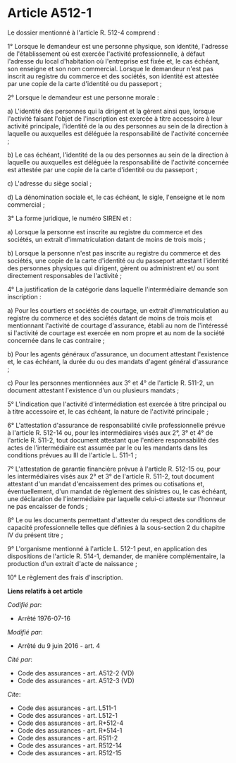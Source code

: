 # Article A512-1

Le dossier mentionné à l'article R. 512-4 comprend : 

1° Lorsque le demandeur est une personne physique, son identité, l'adresse de l'établissement où est exercée l'activité
professionnelle, à défaut l'adresse du local d'habitation où l'entreprise est fixée et, le cas échéant, son enseigne et son
nom commercial. Lorsque le demandeur n'est pas inscrit au registre du commerce et des sociétés, son identité est attestée par
une copie de la carte d'identité ou du passeport ; 

2° Lorsque le demandeur est une personne morale : 

a) L'identité des personnes qui la dirigent et la gèrent ainsi que, lorsque l'activité faisant l'objet de l'inscription est
exercée à titre accessoire à leur activité principale, l'identité de la ou des personnes au sein de la direction à laquelle
ou auxquelles est déléguée la responsabilité de l'activité concernée ; 

b) Le cas échéant, l'identité de la ou des personnes au sein de la direction à laquelle ou auxquelles est déléguée la
responsabilité de l'activité concernée est attestée par une copie de la carte d'identité ou du passeport ; 

c) L'adresse du siège social ; 

d) La dénomination sociale et, le cas échéant, le sigle, l'enseigne et le nom commercial ; 

3° La forme juridique, le numéro SIREN et : 

a) Lorsque la personne est inscrite au registre du commerce et des sociétés, un extrait d'immatriculation datant de moins de
trois mois ; 

b) Lorsque la personne n'est pas inscrite au registre du commerce et des sociétés, une copie de la carte d'identité ou du
passeport attestant l'identité des personnes physiques qui dirigent, gèrent ou administrent et/ ou sont directement
responsables de l'activité ; 

4° La justification de la catégorie dans laquelle l'intermédiaire demande son inscription : 

a) Pour les courtiers et sociétés de courtage, un extrait d'immatriculation au registre du commerce et des sociétés datant de
moins de trois mois et mentionnant l'activité de courtage d'assurance, établi au nom de l'intéressé si l'activité de courtage
est exercée en nom propre et au nom de la société concernée dans le cas contraire ; 

b) Pour les agents généraux d'assurance, un document attestant l'existence et, le cas échéant, la durée du ou des mandats
d'agent général d'assurance ; 

c) Pour les personnes mentionnées aux 3° et 4° de l'article R. 511-2, un document attestant l'existence d'un ou plusieurs
mandats ; 

5° L'indication que l'activité d'intermédiation est exercée à titre principal ou à titre accessoire et, le cas échéant, la
nature de l'activité principale ; 

6° L'attestation d'assurance de responsabilité civile professionnelle prévue à l'article R. 512-14 ou, pour les
intermédiaires visés aux 2°, 3° et 4° de l'article R. 511-2, tout document attestant que l'entière responsabilité des actes
de l'intermédiaire est assumée par le ou les mandants dans les conditions prévues au III de l'article L. 511-1 ; 

7° L'attestation de garantie financière prévue à l'article R. 512-15 ou, pour les intermédiaires visés aux 2° et 3° de
l'article R. 511-2, tout document attestant d'un mandat d'encaissement des primes ou cotisations et, éventuellement, d'un
mandat de règlement des sinistres ou, le cas échéant, une déclaration de l'intermédiaire par laquelle celui-ci atteste sur
l'honneur ne pas encaisser de fonds ; 

8° Le ou les documents permettant d'attester du respect des conditions de capacité professionnelle telles que définies à la
sous-section 2 du chapitre IV du présent titre ; 

9° L'organisme mentionné à l'article L. 512-1 peut, en application des dispositions de l'article R. 514-1, demander, de
manière complémentaire, la production d'un extrait d'acte de naissance ; 

10° Le règlement des frais d'inscription.

**Liens relatifs à cet article**

_Codifié par_:

  - Arrêté 1976-07-16

_Modifié par_:

  - Arrêté du 9 juin 2016 - art. 4

_Cité par_:

  - Code des assurances - art. A512-2 (VD)
  - Code des assurances - art. A512-3 (VD)

_Cite_:

  - Code des assurances - art. L511-1
  - Code des assurances - art. L512-1
  - Code des assurances - art. R*512-4
  - Code des assurances - art. R*514-1
  - Code des assurances - art. R511-2
  - Code des assurances - art. R512-14
  - Code des assurances - art. R512-15
